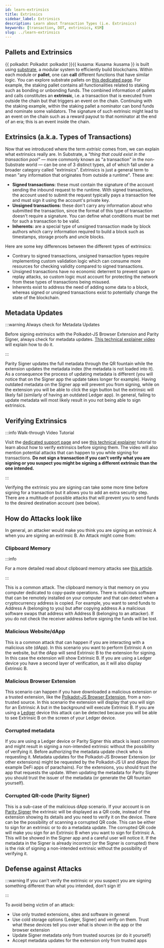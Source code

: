 ```yaml
---
id: learn-extrinsics
title: Extrinsics
sidebar_label: Extrinsics
description: Learn about Transaction Types (i.e. Extrinsics)
keywords: [transaction, DOT, extrinsics, KSM]
slug: ../learn-extrinsics
---
```


## Pallets and Extrinsics

{{ polkadot: Polkadot :polkadot }}{{ kusama: Kusama :kusama }} is built using
[substrate](https://substrate.io/), a modular system to efficiently build blockchains. Within each
module or **pallet**, one can **call** different functions that have similar logic. You can explore
substrate pallets on [this dedicated page](https://docs.substrate.io/reference/frame-pallets/). For
example, the staking pallet contains all functionalities related to staking such as bonding or
unbonding funds. The combined information of pallets and calls constitutes an **extrinsic**, i.e. a
transaction that is executed from outside the chain but that triggers an event on the chain.
Continuing with the staking example, within the staking pallet a nominator can bond funds and
nominate some validators. The signature of such extrinsic might lead to an event on the chain such
as a reward payout to that nominator at the end of an era; this is an event inside the chain.

## Extrinsics (a.k.a. Types of Transactions)

Now that we introduced where the term _extrisic_ comes from, we can explain what extrinsics really
are. In Substrate, a _"thing that could exist in the transaction pool"_ — more commonly known as "a
transaction" in the non-Substrate world — can be one of 3 distinct types, all of which fall under a
broader category called "extrinsics". Extrinsics is just a general term to mean "any information
that originates from outside a runtime". These are:

- **Signed transactions:** these must contain the signature of the account sending the inbound
  request to the runtime. With signed transactions, the account used to submit the request typically
  pays a transaction fee and must sign it using the account's private key.
- **Unsigned transactions:** these don't carry any information about who submitted the transaction,
  since the format of this type of transaction doesn't require a signature. You can define what
  conditions must be met for such a transaction to be valid.
- **Inherents:** are a special type of unsigned transaction made by block authors which carry
  information required to build a block such as timestamps, storage proofs and uncle blocks.

Here are some key differences between the different types of extrinsics:

- Contrary to signed transactions, unsigned transaction types require implementing custom validation
  logic which can consume more resources for checking validity compared to signed transactions.
- Unsigned transactions have no economic deterrent to prevent spam or replay attacks, so custom
  logic must account for protecting the network from these types of transactions being misused.
- Inherents exist to address the need of adding some data to a block, whereas signed or unsigned
  transactions exist to potentially change the state of the blockchain.

## Metadata Updates

:::warning Always check for Metadata Updates

Before signing extrinsics with the Polkadot-JS Browser Extension and Parity Signer, always check for
metadata updates. [This technical explainer video](https://youtu.be/gbvrHzr4EDY) will explain how to
do it.

:::

Parity Signer updates the full metadata through the QR fountain while the extension updates the
metadata index (the metadata is not loaded into it). As a consequence the process of updating
metadata is different (you will notice that on the Signer app the update takes longer for example).
Having outdated metadata on the Signer app will prevent you from signing, while on the extension you
will be able to click the sign button but the extrinsic will likely fail (similarly of having an
outdated Ledger app). In general, failing to update metadata will most likely result in you not
being able to sign extrinsics.

## Verifying Extrinsics

:::info Walk-through Video Tutorial

Visit the
[dedicated support page](https://support.polkadot.network/support/solutions/articles/65000179161-how-can-i-verify-what-extrinsic-i-m-signing-)
and see [this technical explainer](https://youtu.be/bxMs-9fBtFk) tutorial to learn about how to
verify extrinsics before signing them. The video will also mention potential attacks that can happen
to you while signing for transactions. **Do not sign a transaction if you can't verify what you are
signing or you suspect you might be signing a different extrinsic than the one intended.**

:::

Verifying the extrinsic you are signing can take some more time before signing for a transaction but
it allows you to add an extra security step. There are a multitude of possible attacks that will
prevent you to send funds to the desired destination account (see below).

## How do Attacks look like

In general, an attacker would make you think you are signing an extrinsic A when you are signing an
extrinsic B. An Attack might come from:

### Clipboard Memory

:::info

For a more detailed read about clipboard memory attacks see
[this article](https://www.kaspersky.com/blog/cryptoshuffler-bitcoin-stealer/19976/).

:::

This is a common attack. The clipboard memory is that memory on you computer dedicated to copy-paste
operations. There is malicious software that can be remotely installed on your computer and that can
detect when a cryptocurrency address is copied. For example, you want to send funds to Address A
(belonging to you) but after copying address A a malicious software swaps that address with Address
B (belonging to an attacker). If you do not check the receiver address before signing the funds will
be lost.

### Malicious Website/dApp

This is a common attack that can happen if you are interacting with a malicious site (dApp). In this
scenario you want to perform Extrinsic A on the website, but the dApp will send Extrinsic B to the
extension for signing. In this case the extension will show Extrinsic B. If you are using a Ledger
device you have a second layer of verification, as it will also display Extrinsic B.

### Malicious Browser Extension

This scenario can happen if you have downloaded a malicious extension or a trusted extension, like
the [Polkadot-JS Browser Extension](https://polkadot.js.org/extension/), from a non-trusted source.
In this scenario the extension will display that you will sign for an Extrinsic A but in the
background will execute Extrinsic B. If you are using a [Ledger](https://www.ledger.com/) device
this attack can be detected because you will be able to see Extrinsic B on the screen of your Ledger
device.

### Corrupted metadata

If you are using a Ledger device or Parity Signer this attack is least common and might result in
signing a non-intended extrinsic without the possibility of verifying it. Before authorizing the
metadata update check who is requesting it. Metadata updates for the Polkadot-JS Browser Extension
(or other extensions) might be requested by the Polkadot-JS UI and dApps (for example DeFi apps of
parachains). For the extensions, you should trust the app that requests the update. When updating
the metadata for Parity Signer you should trust the issuer of the metadata (or generate the QR
fountain yourself).

### Corrupted QR-code (Parity Signer)

This is a sub-case of the malicious dApp scenario. If your account is on
[Parity Signer](https://www.parity.io/technologies/signer/) the extrinsic will be displayed as a QR
code, instead of the extension showing its details and you need to verify it on the device. There
can be the possibility of scanning a corrupted QR code. This can be either to sign for an extrinsic
or to do a metadata update. The corrupted QR code will make you sign for an Extrinsic B when you
want to sign for Extrinsic A. This will be showed in the Signer app and a careful user will notice
it. If the metadata in the Signer is already incorrect (or the Signer is corrupted) there is the
risk of signing a non-intended extrinsic without the possibility of verifying it.

## Defense against Attacks

:::warning If you can't verify the extrinsic or you suspect you are signing something different than
what you intended, don't sign it!

:::

To avoid being victim of an attack:

- Use only trusted extensions, sites and software in general
- Use cold storage options (Ledger, Signer) and verify on them. Trust what these devices tell you
  over what is shown in the app or the browser extension
- Update Signer metadata only from trusted sources (or do it yourself)
- Accept metadata updates for the extension only from trusted apps
